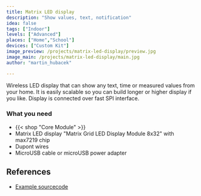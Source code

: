 ```yaml
---
title: Matrix LED display
description: "Show values, text, notification"
idea: false
tags: ["Indoor"]
levels: ["Advanced"]
places: ["Home","School"]
devices: ["Custom Kit"]
image_preview: /projects/matrix-led-display/preview.jpg
image_main: /projects/matrix-led-display/main.jpg
author: "martin_hubacek"

---
```


Wireless LED display that can show any text, time or measured values from your home. It is easily scalable so you can build longer or higher display if you like. Display is connected over fast SPI interface.

### What you need

* {{< shop "Core Module" >}}
* Matrix LED display "Matrix Grid LED Display Module 8x32" with max7219 chip
* Dupont wires
* MicroUSB cable or microUSB power adapter

## References

* [Example sourcecode](https://github.com/hubmartin/bcf-led-matrix-max7219)
